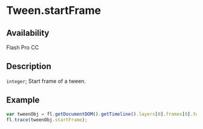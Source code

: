# Tween.startFrame

## Availability

Flash Pro CC

## Description

`integer`; Start frame of a tween.

## Example

```javascript
var tweenObj = fl.getDocumentDOM().getTimeline().layers[0].frames[0].tweenObj;
fl.trace(tweenObj.startFrame);
```

